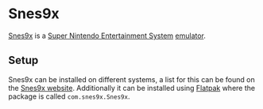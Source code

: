# Snes9x

[Snes9x](http://www.snes9x.com/) is a [Super Nintendo Entertainment System](/wiki/game.md)
[emulator](/wiki/emulator.md).

## Setup

Snes9x can be installed on different systems, a list for this can be found on
the [Snes9x website](http://www.snes9x.com/).
Additionally it can be installed using [Flatpak](/wiki/linux/flatpak.md) where the
package is called `com.snes9x.Snes9x`.

